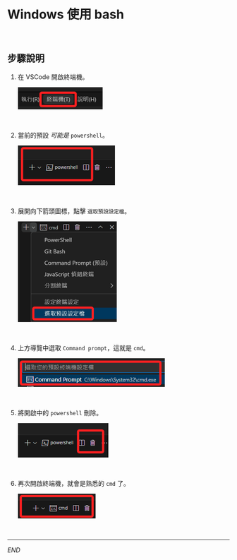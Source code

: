 # Windows 使用 bash

<br>

## 步驟說明

1. 在 VSCode 開啟終端機。

    ![](images/img_45.png)

<br>

2. 當前的預設 _可能是_ `powershell`。

    ![](images/img_46.png)

<br>

3. 展開向下箭頭圖標，點擊 `選取預設設定檔`。

    ![](images/img_47.png)

<br>

4. 上方導覽中選取 `Command prompt`，這就是 `cmd`。

    ![](images/img_48.png)

<br>

5. 將開啟中的 `powershell` 刪除。

    ![](images/img_49.png)

<br>

6. 再次開啟終端機，就會是熟悉的 `cmd` 了。

    ![](images/img_50.png)

<br>

---

_END_